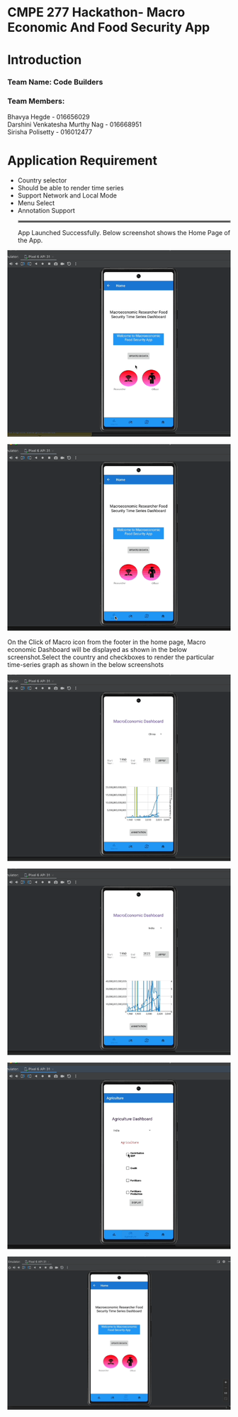 # CMPE 277 Hackathon- Macro Economic And Food Security App

# Introduction

### Team Name: Code Builders<br/>
### Team Members: <br/>
Bhavya Hegde - 016656029<br/>
Darshini Venkatesha Murthy Nag - 016668951<br/>
Sirisha Polisetty - 016012477<br/>

# Application Requirement

* Country selector 
* Should be able to render time series
* Support Network and Local Mode
* Menu Select
* Annotation Support <hr style="border:2px solid gray">
App Launched Successfully. Below screenshot shows the Home Page of the App.

![data](screenshots/upload_data.gif)

![macro](screenshots/macro.gif)

On the Click of Macro icon from the footer in the home page, Macro economic Dashboard will be displayed as shown in the below screenshot.Select the country and checkboxes to render the particular time-series graph as shown in the below screenshots

![macro](screenshots/macro1.gif)

![macro](screenshots/macro2.gif)

![agriculture](screenshots/agri.gif)

![trade](screenshots/trade.gif)



